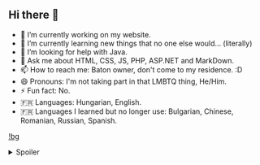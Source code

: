 ## Hi there 👋


- 🔭 I’m currently working on my website.
- 🌱 I’m currently learning new things that no one else would... (literally)
- 🤔 I’m looking for help with Java.
- 💬 Ask me about HTML, CSS, JS, PHP, ASP.NET and MarkDown.
- 📫 How to reach me: Baton owner, don't come to my residence. :D
- 😄 Pronouns: I'm not taking part in that LMBTQ thing, He/Him.
- ⚡ Fun fact: No.
- 🇫🇷 Languages: Hungarian, English.
- 🇫🇷 Languages I learned but no longer use: Bulgarian, Chinese, Romanian, Russian, Spanish.

[!bg](https://veryuniqueusrnm.github.io/assets/i/renders/New%20Project2.png)

<details>
<summary>Spoiler</summary>

<p style="font-size: 10px";>Youhuu the racka sheep is the property of World Athletics, no personnel has approved to use it!</p>

</details>
